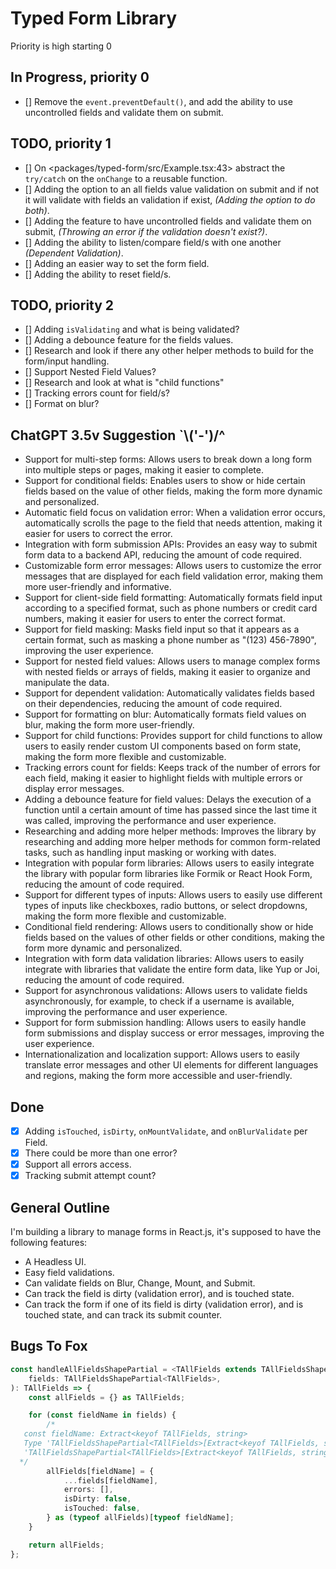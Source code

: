 # Typed Form Library

Priority is high starting 0

## In Progress, priority 0

- [] Remove the `event.preventDefault()`, and add the ability to use uncontrolled fields and validate them on submit.

## TODO, priority 1

- [] On <packages/typed-form/src/Example.tsx:43> abstract the `try/catch` on the `onChange` to a reusable function.
- [] Adding the option to an all fields value validation on submit and if not it will validate with fields an validation if exist, _(Adding the option to do both)_.
- [] Adding the feature to have uncontrolled fields and validate them on submit, _(Throwing an error if the validation doesn't exist?)_.
- [] Adding the ability to listen/compare field/s with one another _(Dependent Validation)_.
- [] Adding an easier way to set the form field.
- [] Adding the ability to reset field/s.

## TODO, priority 2

- [] Adding `isValidating` and what is being validated?
- [] Adding a debounce feature for the fields values.
- [] Research and look if there any other helper methods to build for the form/input handling.
- [] Support Nested Field Values?
- [] Research and look at what is "child functions"
- [] Tracking errors count for field/s?
- [] Format on blur?

## ChatGPT 3.5v Suggestion `\\('-')/^

- Support for multi-step forms: Allows users to break down a long form into multiple steps or pages, making it easier to complete.
- Support for conditional fields: Enables users to show or hide certain fields based on the value of other fields, making the form more dynamic and personalized.
- Automatic field focus on validation error: When a validation error occurs, automatically scrolls the page to the field that needs attention, making it easier for users to correct the error.
- Integration with form submission APIs: Provides an easy way to submit form data to a backend API, reducing the amount of code required.
- Customizable form error messages: Allows users to customize the error messages that are displayed for each field validation error, making them more user-friendly and informative.
- Support for client-side field formatting: Automatically formats field input according to a specified format, such as phone numbers or credit card numbers, making it easier for users to enter the correct format.
- Support for field masking: Masks field input so that it appears as a certain format, such as masking a phone number as "(123) 456-7890", improving the user experience.
- Support for nested field values: Allows users to manage complex forms with nested fields or arrays of fields, making it easier to organize and manipulate the data.
- Support for dependent validation: Automatically validates fields based on their dependencies, reducing the amount of code required.
- Support for formatting on blur: Automatically formats field values on blur, making the form more user-friendly.
- Support for child functions: Provides support for child functions to allow users to easily render custom UI components based on form state, making the form more flexible and customizable.
- Tracking errors count for fields: Keeps track of the number of errors for each field, making it easier to highlight fields with multiple errors or display error messages.
- Adding a debounce feature for field values: Delays the execution of a function until a certain amount of time has passed since the last time it was called, improving the performance and user experience.
- Researching and adding more helper methods: Improves the library by researching and adding more helper methods for common form-related tasks, such as handling input masking or working with dates.
- Integration with popular form libraries: Allows users to easily integrate the library with popular form libraries like Formik or React Hook Form, reducing the amount of code required.
- Support for different types of inputs: Allows users to easily use different types of inputs like checkboxes, radio buttons, or select dropdowns, making the form more flexible and customizable.
- Conditional field rendering: Allows users to conditionally show or hide fields based on the values of other fields or other conditions, making the form more dynamic and personalized.
- Integration with form data validation libraries: Allows users to easily integrate with libraries that validate the entire form data, like Yup or Joi, reducing the amount of code required.
- Support for asynchronous validations: Allows users to validate fields asynchronously, for example, to check if a username is available, improving the performance and user experience.
- Support for form submission handling: Allows users to easily handle form submissions and display success or error messages, improving the user experience.
- Internationalization and localization support: Allows users to easily translate error messages and other UI elements for different languages and regions, making the form more accessible and user-friendly.

## Done

- [x] Adding `isTouched`, `isDirty`, `onMountValidate`, and `onBlurValidate` per Field.
- [x] There could be more than one error?
- [x] Support all errors access.
- [x] Tracking submit attempt count?

## General Outline

I'm building a library to manage forms in React.js, it's supposed to have the following features:

- A Headless UI.
- Easy field validations.
- Can validate fields on Blur, Change, Mount, and Submit.
- Can track the field is dirty (validation error), and is touched state.
- Can track the form if one of its field is dirty (validation error), and is touched state, and can track its submit counter.

## Bugs To Fox

```ts
const handleAllFieldsShapePartial = <TAllFields extends TAllFieldsShape>(
	fields: TAllFieldsShapePartial<TAllFields>,
): TAllFields => {
	const allFields = {} as TAllFields;

	for (const fieldName in fields) {
		/*
   const fieldName: Extract<keyof TAllFields, string>
   Type 'TAllFieldsShapePartial<TAllFields>[Extract<keyof TAllFields, string>] & { errors: []; isDirty: false; isTouched: false; }' is not assignable to type 'TAllFields[Extract<keyof TAllFields, string>]'.
   'TAllFieldsShapePartial<TAllFields>[Extract<keyof TAllFields, string>] & { errors: []; isDirty: false; isTouched: false; }' is assignable to the constraint of type 'TAllFields[Extract<keyof TAllFields, string>]', but 'TAllFields[Extract<keyof TAllFields, string>]' could be instantiated with a different subtype of constraint 'TFieldShape'.ts(2322)
  */
		allFields[fieldName] = {
			...fields[fieldName],
			errors: [],
			isDirty: false,
			isTouched: false,
		} as (typeof allFields)[typeof fieldName];
	}

	return allFields;
};
```
